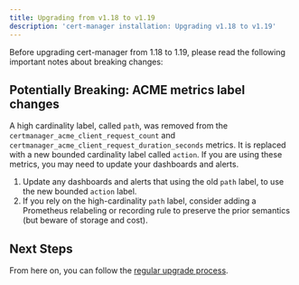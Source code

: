 ```yaml
---
title: Upgrading from v1.18 to v1.19
description: 'cert-manager installation: Upgrading v1.18 to v1.19'
---
```


Before upgrading cert-manager from 1.18 to 1.19, please read the following important notes about breaking changes:

## Potentially Breaking: ACME metrics label changes

A high cardinality label, called `path`, was removed from the `certmanager_acme_client_request_count` and `certmanager_acme_client_request_duration_seconds` metrics.
It is replaced with a new bounded cardinality label called `action`.
If you are using these metrics, you may need to update your dashboards and alerts.

1. Update any dashboards and alerts that using the old `path` label, to use the new bounded `action` label.
2. If you rely on the high-cardinality `path` label, consider adding a Prometheus relabeling or recording rule to preserve the prior semantics (but beware of storage and cost).

## Next Steps

From here on, you can follow the [regular upgrade process](../../installation/upgrade.md).
